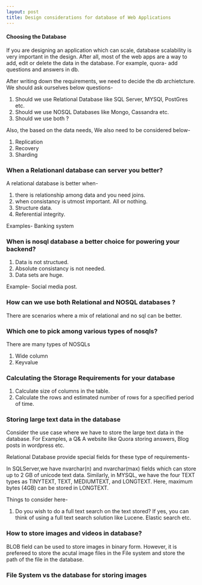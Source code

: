 ```yaml
---
layout: post
title: Design considerations for database of Web Applications
---
```


#### Choosing the Database
If you are designing an application which can scale, database scalability is very important in the design.  After all, most of the web apps are a way to add, edit or delete the data in the database.
For example, quora- add  questions and answers in db.

After writing down the requirements, we need to decide the db archietcture. We should ask ourselves below questions-
1. Should we use Relational Database like SQL Server, MYSQl, PostGres etc.
2. Should we use NOSQL Databases like Mongo, Cassandra etc.
3. Should we use both ?

Also, the based on the data needs, We also need to be considered below-
1. Replication
2. Recovery
3. Sharding



### When a Relationanl database can server you better?
A relational database is better when-
1. there is relationship among data and you need joins.
2. when consistancy is utmost important. All or nothing.
4. Structure data.
5. Referential integrity.

Examples- Banking system

### When is nosql database a better choice for powering your backend?
1. Data is not structued.
2. Absolute consistancy is not needed.
3. Data sets are huge.

Example- Social media post.

### How can we use both Relational and NOSQL databases ?
There are scenarios where a mix of relational and no sql can be better.


### Which one to pick among various types of nosqls?
There are many types of NOSQLs
1. Wide column
2. Keyvalue


### Calculating the Storage Requirements for your database

1. Calculate size of columns in the table.
2. Calculate the rows and estimated number of rows for a specified period of time.

### Storing large text data in the database

Consider the use case where we have to store the large text data in the database. For Examples, a Q& A website like Quora storing answers, Blog posts in wordpress etc.

Relational Database provide special fields for these type of requirements-

In SQLServer,we have nvarchar(n) and  nvarchar(max) fields which  can store up to 2 GB of unicode text data.
Similarly, in MYSQL, we have the four TEXT types as TINYTEXT, TEXT, MEDIUMTEXT, and LONGTEXT. Here, maximum bytes (4GB) can be stored in LONGTEXT.

Things to consider here-
1. Do you wish to do a full text search on the text stored? If yes, you can think of using a full text search solution like Lucene. Elastic search etc.  




### How to store images and videos in database?
BLOB field can be used to store images in binary form.
However, it is prefereed to store the acutal image files in the File system and store the path of the file in the database.

### File System vs the database for storing images

